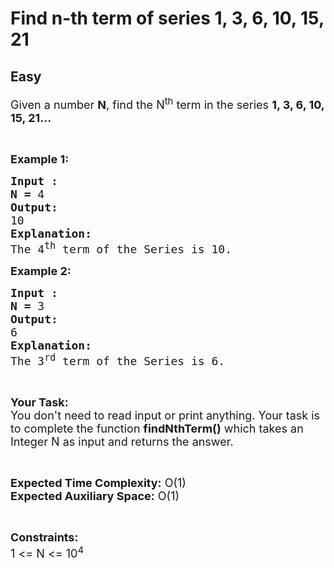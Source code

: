 # Find n-th term of series 1, 3, 6, 10, 15, 21
## Easy
<div class="problem-statement">
                <p></p><p><span style="font-size:18px">Given a number <strong>N</strong>, find the N<sup>th</sup> term in the series <strong>1, 3, 6, 10, 15, 21…</strong></span></p>

<p>&nbsp;</p>

<p><span style="font-size:18px"><strong>Example 1:</strong></span></p>

<pre><span style="font-size:18px"><strong>Input :</strong></span>
<span style="font-size:18px"><strong>N = </strong>4 </span>
<span style="font-size:18px"><strong>Output:</strong></span>
<span style="font-size:18px">10</span>
<span style="font-size:18px"><strong>Explanation:</strong></span>
<span style="font-size:18px">The 4<sup>th</sup> term of the Series is 10.</span></pre>

<p><span style="font-size:18px"><strong>Example 2:</strong></span></p>

<pre><span style="font-size:18px"><strong>Input :</strong></span>
<span style="font-size:18px"><strong>N = </strong>3 </span>
<span style="font-size:18px"><strong>Output:</strong></span>
<span style="font-size:18px">6</span>
<span style="font-size:18px"><strong>Explanation:</strong></span>
<span style="font-size:18px">The 3<sup>rd</sup> term of the Series is 6.</span></pre>

<p>&nbsp;</p>

<p><span style="font-size:18px"><strong>Your Task:</strong><br>
You don't need to read input or print anything. Your task is to complete the function <strong>findNthTerm()</strong> which takes an Integer N as input and returns the answer.</span></p>

<p>&nbsp;</p>

<p><span style="font-size:18px"><strong>Expected Time Complexity:</strong> O(1)</span><br>
<span style="font-size:18px"><strong>Expected Auxiliary Space:</strong> O(1)</span></p>

<p>&nbsp;</p>

<p><span style="font-size:18px"><strong>Constraints:</strong></span><br>
<span style="font-size:18px">1 &lt;= N &lt;= 10<sup>4</sup></span></p>
 <p></p>
            </div>